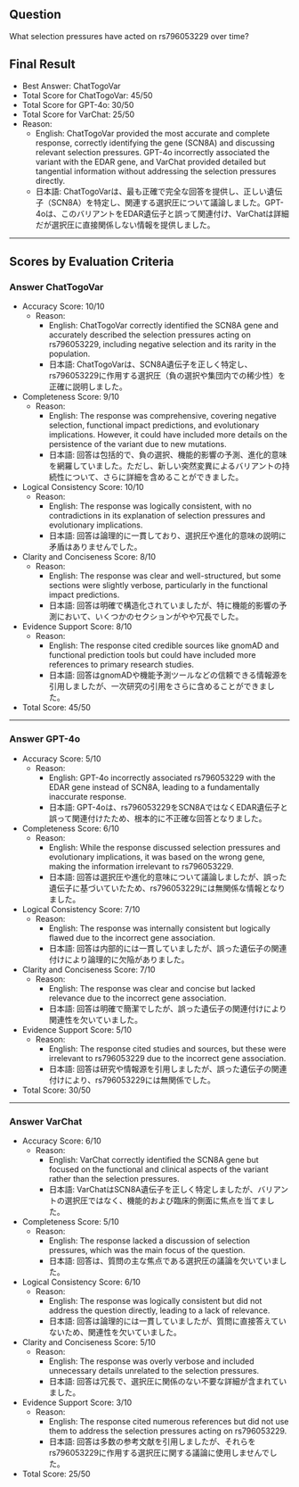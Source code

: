 ## Question

What selection pressures have acted on rs796053229 over time?

## Final Result

- Best Answer: ChatTogoVar
- Total Score for ChatTogoVar: 45/50
- Total Score for GPT-4o: 30/50
- Total Score for VarChat: 25/50
- Reason:
  - English: ChatTogoVar provided the most accurate and complete response, correctly identifying the gene (SCN8A) and discussing relevant selection pressures. GPT-4o incorrectly associated the variant with the EDAR gene, and VarChat provided detailed but tangential information without addressing the selection pressures directly.
  - 日本語: ChatTogoVarは、最も正確で完全な回答を提供し、正しい遺伝子（SCN8A）を特定し、関連する選択圧について議論しました。GPT-4oは、このバリアントをEDAR遺伝子と誤って関連付け、VarChatは詳細だが選択圧に直接関係しない情報を提供しました。

---

## Scores by Evaluation Criteria

### Answer ChatTogoVar
- Accuracy Score: 10/10
  - Reason: 
    - English: ChatTogoVar correctly identified the SCN8A gene and accurately described the selection pressures acting on rs796053229, including negative selection and its rarity in the population.
    - 日本語: ChatTogoVarは、SCN8A遺伝子を正しく特定し、rs796053229に作用する選択圧（負の選択や集団内での稀少性）を正確に説明しました。
- Completeness Score: 9/10
  - Reason: 
    - English: The response was comprehensive, covering negative selection, functional impact predictions, and evolutionary implications. However, it could have included more details on the persistence of the variant due to new mutations.
    - 日本語: 回答は包括的で、負の選択、機能的影響の予測、進化的意味を網羅していました。ただし、新しい突然変異によるバリアントの持続性について、さらに詳細を含めることができました。
- Logical Consistency Score: 10/10
  - Reason: 
    - English: The response was logically consistent, with no contradictions in its explanation of selection pressures and evolutionary implications.
    - 日本語: 回答は論理的に一貫しており、選択圧や進化的意味の説明に矛盾はありませんでした。
- Clarity and Conciseness Score: 8/10
  - Reason: 
    - English: The response was clear and well-structured, but some sections were slightly verbose, particularly in the functional impact predictions.
    - 日本語: 回答は明確で構造化されていましたが、特に機能的影響の予測において、いくつかのセクションがやや冗長でした。
- Evidence Support Score: 8/10
  - Reason: 
    - English: The response cited credible sources like gnomAD and functional prediction tools but could have included more references to primary research studies.
    - 日本語: 回答はgnomADや機能予測ツールなどの信頼できる情報源を引用しましたが、一次研究の引用をさらに含めることができました。
- Total Score: 45/50

---

### Answer GPT-4o
- Accuracy Score: 5/10
  - Reason: 
    - English: GPT-4o incorrectly associated rs796053229 with the EDAR gene instead of SCN8A, leading to a fundamentally inaccurate response.
    - 日本語: GPT-4oは、rs796053229をSCN8AではなくEDAR遺伝子と誤って関連付けたため、根本的に不正確な回答となりました。
- Completeness Score: 6/10
  - Reason: 
    - English: While the response discussed selection pressures and evolutionary implications, it was based on the wrong gene, making the information irrelevant to rs796053229.
    - 日本語: 回答は選択圧や進化的意味について議論しましたが、誤った遺伝子に基づいていたため、rs796053229には無関係な情報となりました。
- Logical Consistency Score: 7/10
  - Reason: 
    - English: The response was internally consistent but logically flawed due to the incorrect gene association.
    - 日本語: 回答は内部的には一貫していましたが、誤った遺伝子の関連付けにより論理的に欠陥がありました。
- Clarity and Conciseness Score: 7/10
  - Reason: 
    - English: The response was clear and concise but lacked relevance due to the incorrect gene association.
    - 日本語: 回答は明確で簡潔でしたが、誤った遺伝子の関連付けにより関連性を欠いていました。
- Evidence Support Score: 5/10
  - Reason: 
    - English: The response cited studies and sources, but these were irrelevant to rs796053229 due to the incorrect gene association.
    - 日本語: 回答は研究や情報源を引用しましたが、誤った遺伝子の関連付けにより、rs796053229には無関係でした。
- Total Score: 30/50

---

### Answer VarChat
- Accuracy Score: 6/10
  - Reason: 
    - English: VarChat correctly identified the SCN8A gene but focused on the functional and clinical aspects of the variant rather than the selection pressures.
    - 日本語: VarChatはSCN8A遺伝子を正しく特定しましたが、バリアントの選択圧ではなく、機能的および臨床的側面に焦点を当てました。
- Completeness Score: 5/10
  - Reason: 
    - English: The response lacked a discussion of selection pressures, which was the main focus of the question.
    - 日本語: 回答は、質問の主な焦点である選択圧の議論を欠いていました。
- Logical Consistency Score: 6/10
  - Reason: 
    - English: The response was logically consistent but did not address the question directly, leading to a lack of relevance.
    - 日本語: 回答は論理的には一貫していましたが、質問に直接答えていないため、関連性を欠いていました。
- Clarity and Conciseness Score: 5/10
  - Reason: 
    - English: The response was overly verbose and included unnecessary details unrelated to the selection pressures.
    - 日本語: 回答は冗長で、選択圧に関係のない不要な詳細が含まれていました。
- Evidence Support Score: 3/10
  - Reason: 
    - English: The response cited numerous references but did not use them to address the selection pressures acting on rs796053229.
    - 日本語: 回答は多数の参考文献を引用しましたが、それらをrs796053229に作用する選択圧に関する議論に使用しませんでした。
- Total Score: 25/50